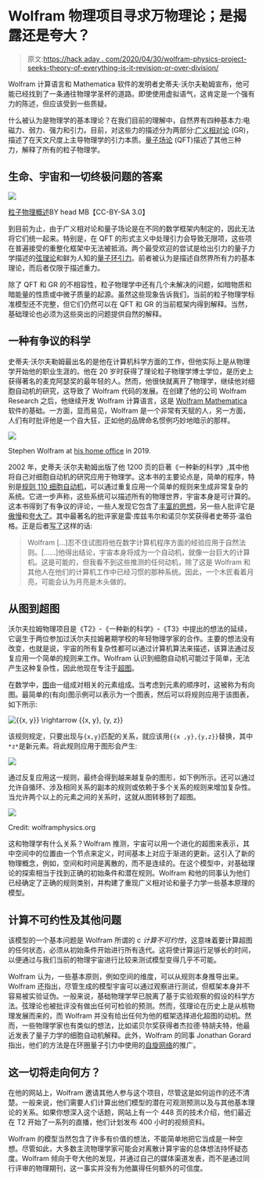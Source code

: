 # Wolfram 物理项目寻求万物理论；是揭露还是夸大？

> 原文:[https://hack aday . com/2020/04/30/wolfram-physics-project-seeks-theory-of-everything-is-it-revision-or-over-division/](https://hackaday.com/2020/04/30/wolfram-physics-project-seeks-theory-of-everything-is-it-revelation-or-overstatement/)

Wolfram 计算语言和 Mathematica 软件的发明者史蒂夫·沃尔夫勒姆宣布，他可能已经找到了一条通往物理学圣杯的道路。即使使用虚拟语气，这肯定是一个强有力的陈述，但应该受到一些质疑。

什么被认为是物理学的基本理论？在我们目前的理解中，自然界有四种基本力:电磁力、弱力、强力和引力。目前，对这些力的描述分为两部分:[广义相对论](https://en.wikipedia.org/wiki/General_relativity) (GR)，描述了在天文尺度上主导物理学的引力本质。[量子场论](https://en.wikipedia.org/wiki/Quantum_field_theory) (QFT)描述了其他三种力，解释了所有的粒子物理学。

## 生命、宇宙和一切终极问题的答案

[![](../Images/9b875bb93888bcf8cc2869ef3f9c134e.png)](https://hackaday.com/wp-content/uploads/2020/04/Particle_overview-themed-1.png) 

[粒子物理概述](https://commons.wikimedia.org/wiki/File:Particle_overview.svg)BY head MB【CC-BY-SA 3.0】

到目前为止，由于广义相对论和量子场论是在不同的数学框架内制定的，因此无法将它们统一起来。特别是，在 QFT 的形式主义中处理引力会导致无限项，这些项在普遍接受的重整化框架中无法被抵消。两个最受欢迎的尝试是给出引力的量子力学描述的[弦理论](https://en.wikipedia.org/wiki/String_theory)和鲜为人知的[量子环引力](https://en.wikipedia.org/wiki/Quantum_loop_gravity)。前者被认为是描述自然界所有力的基本理论，而后者仅限于描述重力。

除了 QFT 和 GR 的不相容性，粒子物理学中还有几个未解决的问题，如暗物质和暗能量的性质或中微子质量的起源。虽然这些现象告诉我们，当前的粒子物理学标准模型还不完整，但它们仍然可以在 QFT 和 GR 的当前框架内得到解释。当然，基础理论也必须为这些突出的问题提供自然的解释。

## 一种有争议的科学

史蒂夫·沃尔夫勒姆最出名的是他在计算机科学方面的工作，但他实际上是从物理学开始他的职业生涯的。他在 20 岁时获得了理论粒子物理学博士学位，是历史上获得著名的麦克阿瑟奖的最年轻的人。然而，他很快就离开了物理学，继续他对细胞自动机的研究，这导致了 Wolfram 代码的发展。在创建了他的公司 Wolfram Research 之后，他继续开发 Wolfram 计算语言，这是 [Wolfram Mathematica](https://www.wolfram.com/mathematica/) 软件的基础。一方面，显而易见，Wolfram 是一个非常有天赋的人，另一方面，人们有时批评他是一个自大狂，正如他的品牌命名惯例巧妙地暗示的那样。

[![](../Images/b8666c93723ce8b0a2156a1b1e6dc368.png)](https://hackaday.com/wp-content/uploads/2020/04/Stephen_Wolfram-home-office.png)

Stephen Wolfram at [his home office](https://writings.stephenwolfram.com/2019/02/seeking-the-productive-life-some-details-of-my-personal-infrastructure/) in 2019.

2002 年，史蒂夫·沃尔夫勒姆出版了他 1200 页的巨著《一种新的科学》,其中他将自己对细胞自动机的研究应用于物理学。这本书的主要论点是，简单的程序，特别是[规则 110 细胞自动机](https://en.wikipedia.org/wiki/Rule_110)，可以通过重复应用一个简单的规则来生成非常复杂的系统。它进一步声称，这些系统可以描述所有的物理世界，宇宙本身是可计算的。这本书得到了有争议的评论，一些人发现它包含了[丰富的思想](http://sjsu.rudyrucker.com/~rudy.rucker/wolfram_review_AMM_11_2003.pdf)，另一些人批评它是[傲慢](https://www.theguardian.com/books/2002/aug/03/featuresreviews.guardianreview2)和[夸大了](https://www.kurzweilai.net/reflections-on-stephen-wolfram-s-a-new-kind-of-science)。其中最著名的批评家是雷·库兹韦尔和诺贝尔奖获得者史蒂芬·温伯格。正是后者[写了](https://www.nybooks.com/articles/2002/10/24/is-the-universe-a-computer/)这样的话:

> Wolfram […]忍不住试图将他在数字计算机程序方面的经验应用于自然法则。[……]他得出结论，宇宙本身将成为一个自动机，就像一台巨大的计算机。这是可能的，但我看不到这些推测的任何动机，除了这是 Wolfram 和其他人在他们的计算机工作中已经习惯的那种系统。因此，一个木匠看着月亮，可能会认为月亮是木头做的。

## 从图到超图

沃尔夫拉姆物理项目是《T2》-《一种新的科学》-《T3》中提出的想法的延续，它诞生于两位参加过沃尔夫拉姆暑期学校的年轻物理学家的合作。主要的想法没有改变，也就是说，宇宙的所有复杂性都可以通过计算机算法来描述，该算法通过反复应用一个简单的规则来工作。Wolfram 认识到细胞自动机可能过于简单，无法产生这种复杂性，因此他现在专注于[超图](https://en.wikipedia.org/wiki/Hypergraph)。

在数学中，[图](https://en.wikipedia.org/wiki/Graph_(discrete_mathematics)#Graph)由一组成对相关的元素组成。当考虑到元素的顺序时，这被称为有向图。最简单的(有向)图示例可以表示为一个图表，然后可以将规则应用于该图表，如下所示:

![\{\{x, y\}\} \rightarrow \{\{x, y\}, \{y, z\}\}](../Images/756edbce7c68f180e73b1331f1047b32.png)

该规则规定，只要出现与`{x,y}`匹配的关系，就应该用`{{x ,y},{y,z}}`替换，其中`*z*`是新元素。将此规则应用于图形会产生:

![](../Images/43c80075f450fa8821f485c9226926f8.png)

通过反复应用这一规则，最终会得到越来越复杂的图形，如下例所示。还可以通过允许自循环、涉及相同关系的副本的规则或依赖于多个关系的规则来增加复杂性。当允许两个以上的元素之间的关系时，这就从图转移到了超图。

[![](../Images/a498af99aaef3654b552c290b643ae66.png)](https://hackaday.com/wp-content/uploads/2020/04/spatial_hypergraph.jpg)

Credit: wolframphysics.org

这和物理学有什么关系？Wolfram 推测，宇宙可以用一个进化的超图来表示，其中空间中的位置由一个节点来定义，时间基本上对应于渐进的更新。这引入了新的物理概念，例如，空间和时间是离散的，而不是连续的。在这个模型中，对基础理论的探索相当于找到正确的初始条件和潜在规则。Wolfram 和他的同事认为他们已经确定了正确的规则类别，并构建了重现广义相对论和量子力学一些基本原理的模型。

## 计算不可约性及其他问题

该模型的一个基本问题是 Wolfram 所谓的 c *计算不可约性*，这意味着要计算超图的任何状态，必须从初始条件开始进行所有迭代。这将使计算运行足够长的时间，以便通过与我们当前的物理宇宙进行比较来测试模型变得几乎不可能。

Wolfram 认为，一些基本原则，例如空间的维度，可以从规则本身推导出来。Wolfram 还指出，尽管生成的模型宇宙可以通过观察进行测试，但框架本身并不容易被实验证伪。一般来说，基础物理学早已脱离了基于实验观察的假设的科学方法。弦理论也被批评没有做出任何可检验的预测。然而，弦理论在历史上是从核物理发展而来的，而 Wolfram 并没有给出任何为他的框架选择进化超图的动机。然而，一些物理学家也有类似的想法，比如诺贝尔奖获得者杰拉德·特胡夫特，他最近发表了量子力学的细胞自动机解释。此外，Wolfram 的同事 Jonathan Gorard 指出，他们的方法是在环圈量子引力中使用的[自旋网络](https://en.wikipedia.org/wiki/Spin_network)的推广。

## 这一切将走向何方？

在他的网站上，Wolfram 邀请其他人参与这个项目，尽管这是如何运作的还不清楚。一般来说，他们需要人们计算出他们模型的潜在可观测预测以及与其他基本理论的关系。如果你想深入这个话题，网站上有一个 448 页的技术介绍，他们最近在 T2 开始了一系列的直播，他们计划发布 400 小时的视频资料。

Wolfram 的模型当然包含了许多有价值的想法，不能简单地把它当成是一种空想。尽管如此，大多数主流物理学家可能会对离散计算宇宙的总体想法持怀疑态度。Wolfram 倾向于夸大他的发现，并通过自己的媒体渠道发表，而不是通过同行评审的物理期刊，这一事实并没有为他赢得任何额外的可信度。